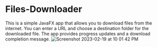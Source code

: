 # Files-Downloader
This is a simple JavaFX app that allows you to download files from the internet. You can enter a URL and choose a destination folder for the downloaded file. The app provides progress updates and a download completion message.
![Screenshot 2023-02-19 at 10 01 42 PM](https://user-images.githubusercontent.com/56413418/219959705-35864925-e818-4ec1-a725-403e0fd02951.png)
